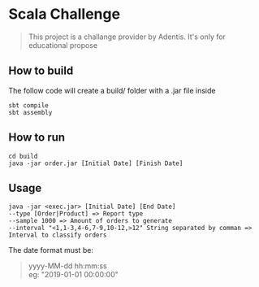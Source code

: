 # Scala Challenge

> This project is a challange provider by Adentis. It's only for educational propose

## How to build
The follow code will create a build/ folder with a .jar file inside
``` shell
sbt compile
sbt assembly 
```

## How to run
``` shell
cd build
java -jar order.jar [Initial Date] [Finish Date]
```

## Usage
``` 
java -jar <exec.jar> [Initial Date] [End Date]
--type [Order|Product] => Report type
--sample 1000 => Amount of orders to generate
--interval "<1,1-3,4-6,7-9,10-12,>12" String separated by comman => Interval to classify orders
 ``` 

The date format must be: 
> yyyy-MM-dd hh:mm:ss   
> eg: "2019-01-01 00:00:00"




    


